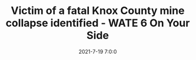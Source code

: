 ---
"title": "Victim of a fatal Knox County mine collapse identified - WATE 6 On Your Side"
"date": "2021-7-19 7:0:0"
"feed_name": "GOOGLENEWSMINING"
"feed_website": "https://news.google.com/search?q=mining%2Bincident&hl=en-US&gl=US&ceid=US:en"
"feed_rss": "https://news.google.com/rss/search?q=mining%2Bincident&hl=en-US&gl=US&ceid=US:en"
"link": "https://www.wate.com/news/victim-of-a-fatal-knox-county-mine-collapse-identified/"
"file": "_posts/2021-1-1-f3910c10465ddff23737c29c10b1d9c93273acfe.md"
"accident": "1"
"drilling": "0"
"dead": "1"
"injured": "0"
---